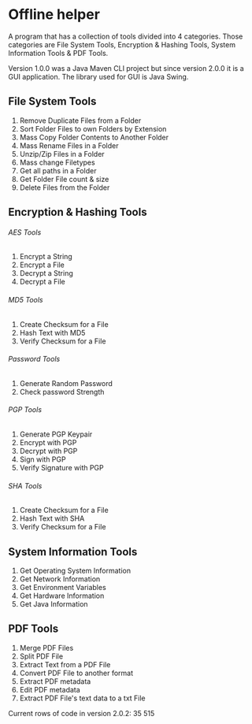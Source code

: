 # Offline helper

A program that has a collection of tools divided into 4 categories. Those categories are File System Tools, Encryption & Hashing Tools, System Information Tools & PDF Tools. 

Version 1.0.0 was a Java Maven CLI project but since version 2.0.0 it is a GUI application. The library used for GUI is Java Swing. 

## File System Tools

1. Remove Duplicate Files from a Folder
2. Sort Folder Files to own Folders by Extension
3. Mass Copy Folder Contents to Another Folder
4. Mass Rename Files in a Folder
5. Unzip/Zip Files in a Folder
6. Mass change Filetypes
7. Get all paths in a Folder
8. Get Folder File count & size
9. Delete Files from the Folder

## Encryption & Hashing Tools

###### AES Tools

1. Encrypt a String
2. Encrypt a File
3. Decrypt a String
4. Decrypt a File

###### MD5 Tools

1. Create Checksum for a File
2. Hash Text with MD5
3. Verify Checksum for a File

###### Password Tools

1. Generate Random Password
2. Check password Strength

###### PGP Tools

1. Generate PGP Keypair
2. Encrypt with PGP
3. Decrypt with PGP
4. Sign with PGP
5. Verify Signature with PGP

###### SHA Tools

1. Create Checksum for a File
2. Hash Text with SHA
3. Verify Checksum for a File

## System Information Tools

1. Get Operating System Information
2. Get Network Information
3. Get Environment Variables
4. Get Hardware Information
5. Get Java Information

## PDF Tools

1. Merge PDF Files
2. Split PDF File
3. Extract Text from a PDF File
4. Convert PDF File to another format
5. Extract PDF metadata
6. Edit PDF metadata
7. Extract PDF File's text data to a txt File

Current rows of code in version 2.0.2: 35 515

